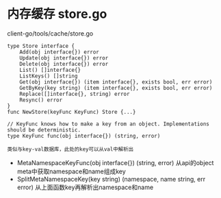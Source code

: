
# 内存缓存 store.go
client-go/tools/cache/store.go
```
type Store interface {
	Add(obj interface{}) error
	Update(obj interface{}) error
	Delete(obj interface{}) error
	List() []interface{}
	ListKeys() []string
	Get(obj interface{}) (item interface{}, exists bool, err error)
	GetByKey(key string) (item interface{}, exists bool, err error)
	Replace([]interface{}, string) error
	Resync() error
}
func NewStore(keyFunc KeyFunc) Store {...}

// KeyFunc knows how to make a key from an object. Implementations should be deterministic.
type KeyFunc func(obj interface{}) (string, error)

类似与key-val数据库，此处的key可以从val中解析出
```

- MetaNamespaceKeyFunc(obj interface{}) (string, error) 从api的object meta中获取namespace和name组成key
- SplitMetaNamespaceKey(key string) (namespace, name string, err error)  从上面函数key再解析出namespace和name